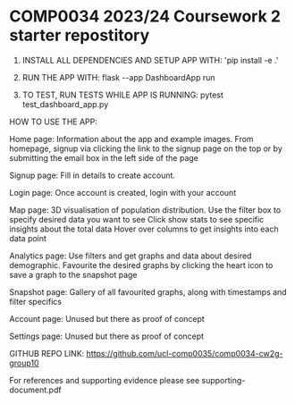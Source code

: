 # COMP0034 2023/24 Coursework 2 starter repostitory


1) INSTALL ALL DEPENDENCIES AND SETUP APP WITH:
    'pip install -e .'

2) RUN THE APP WITH:
    flask --app DashboardApp run

3) TO TEST, RUN TESTS WHILE APP IS RUNNING:
    pytest test_dashboard_app.py

HOW TO USE THE APP:

Home page: Information about the app and example images. From homepage, signup via clicking the link to the signup page on the top or by submitting the email box in the left side of the page

Signup page: Fill in details to create account.

Login page: Once account is created, login with your account

Map page: 3D visualisation of population distribution. Use the filter box to specify desired data you want to see
                                                        Click show stats to see specific insights about the total data
                                                        Hover over columns to get insights into each data point
                                                    
Analytics page: Use filters and get graphs and data about desired demographic. Favourite the desired graphs by clicking the heart icon to save a graph to the snapshot page

Snapshot page: Gallery of all favourited graphs, along with timestamps and filter specifics

Account page: Unused but there as proof of concept

Settings page: Unused but there as proof of concept

GITHUB REPO LINK: https://github.com/ucl-comp0035/comp0034-cw2g-group10

For references and supporting evidence please see supporting-document.pdf